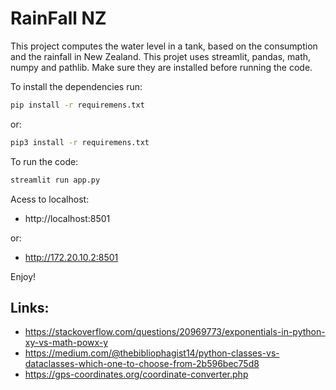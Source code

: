 # RainFall NZ
This project computes the water level in a tank, based on the consumption and the rainfall in New Zealand.
This projet uses streamlit, pandas, math, numpy and pathlib. Make sure they are installed before running the code.

To install the dependencies run:
```bash
pip install -r requiremens.txt
```
or:
```bash
pip3 install -r requiremens.txt
```

To run the code:
```bash
streamlit run app.py
```

Acess to localhost:
* http://localhost:8501

or:
* http://172.20.10.2:8501

Enjoy!

## Links:
* https://stackoverflow.com/questions/20969773/exponentials-in-python-xy-vs-math-powx-y
* https://medium.com/@thebibliophagist14/python-classes-vs-dataclasses-which-one-to-choose-from-2b596bec75d8
* https://gps-coordinates.org/coordinate-converter.php